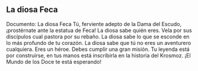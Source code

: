 ## La diosa Feca
Documento: La diosa Feca
Tú, ferviente adepto de la Dama del Escudo, ¡prostérnate ante la estatua de Feca!
La diosa sabe quién eres. Vela por sus discípulos cual pastora por su rebaño.
La diosa sabe lo que se esconde en lo más profundo de tu corazón.
La diosa sabe que tú no eres un aventurero cualquiera. Eres un héroe. Debes cumplir una gran misión.
Tu leyenda está por construirse, en tus manos está inscribirla en la historia del Krosmoz.
¡El Mundo de los Doce te está esperando!
